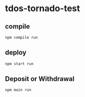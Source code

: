# tdos-tornado-test

## compile

```sh
npm compile run
```

## deploy

```sh
npm start run
```

## Deposit or Withdrawal

```sh
npm main run
```
